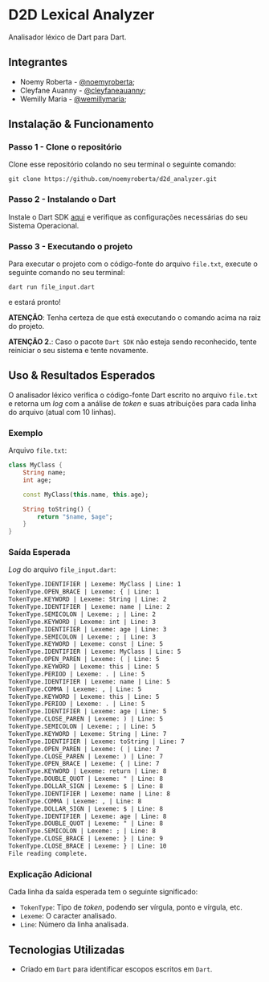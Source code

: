 # D2D Lexical Analyzer

Analisador léxico de Dart para Dart.

## Integrantes

- Noemy Roberta - [@noemyroberta](https://github.com/noemyroberta/);
- Cleyfane Auanny - [@cleyfaneauanny](https://github.com/cleyfaneauanny);
- Wemilly Maria - [@wemillymaria](https://github.com/wemillymaria/);

## Instalação & Funcionamento

### Passo 1 - Clone o repositório

Clone esse repositório colando no seu terminal o seguinte comando:

``
git clone https://github.com/noemyroberta/d2d_analyzer.git
``

### Passo 2 - Instalando o Dart

Instale o Dart SDK [aqui](https://dart.dev/get-dart/archive) e verifique as configurações necessárias do seu Sistema Operacional.

### Passo 3 - Executando o projeto

Para executar o projeto com o código-fonte do arquivo `file.txt`, execute o seguinte comando no seu terminal:

``
dart run file_input.dart
``

e estará pronto!

**ATENÇÃO**: Tenha certeza de que está executando o comando acima na raiz do projeto.

**ATENÇÃO 2.**: Caso o pacote `Dart SDK` não esteja sendo reconhecido, tente reiniciar o seu sistema e tente novamente.

## Uso & Resultados Esperados

O analisador léxico verifica o código-fonte Dart escrito no arquivo `file.txt` e retorna um _log_ com a análise de _token_ e suas atribuições para cada linha do arquivo (atual com 10 linhas).

### Exemplo

Arquivo `file.txt`:

```dart
class MyClass {
    String name;
    int age;

    const MyClass(this.name, this.age);

    String toString() {
        return "$name, $age";
    }
}
```

### Saída Esperada

_Log_ do arquivo `file_input.dart`:

```txt
TokenType.IDENTIFIER | Lexeme: MyClass | Line: 1
TokenType.OPEN_BRACE | Lexeme: { | Line: 1
TokenType.KEYWORD | Lexeme: String | Line: 2
TokenType.IDENTIFIER | Lexeme: name | Line: 2
TokenType.SEMICOLON | Lexeme: ; | Line: 2
TokenType.KEYWORD | Lexeme: int | Line: 3
TokenType.IDENTIFIER | Lexeme: age | Line: 3
TokenType.SEMICOLON | Lexeme: ; | Line: 3
TokenType.KEYWORD | Lexeme: const | Line: 5
TokenType.IDENTIFIER | Lexeme: MyClass | Line: 5
TokenType.OPEN_PAREN | Lexeme: ( | Line: 5
TokenType.KEYWORD | Lexeme: this | Line: 5
TokenType.PERIOD | Lexeme: . | Line: 5
TokenType.IDENTIFIER | Lexeme: name | Line: 5
TokenType.COMMA | Lexeme: , | Line: 5
TokenType.KEYWORD | Lexeme: this | Line: 5
TokenType.PERIOD | Lexeme: . | Line: 5
TokenType.IDENTIFIER | Lexeme: age | Line: 5
TokenType.CLOSE_PAREN | Lexeme: ) | Line: 5
TokenType.SEMICOLON | Lexeme: ; | Line: 5
TokenType.KEYWORD | Lexeme: String | Line: 7
TokenType.IDENTIFIER | Lexeme: toString | Line: 7
TokenType.OPEN_PAREN | Lexeme: ( | Line: 7
TokenType.CLOSE_PAREN | Lexeme: ) | Line: 7
TokenType.OPEN_BRACE | Lexeme: { | Line: 7
TokenType.KEYWORD | Lexeme: return | Line: 8
TokenType.DOUBLE_QUOT | Lexeme: " | Line: 8
TokenType.DOLLAR_SIGN | Lexeme: $ | Line: 8
TokenType.IDENTIFIER | Lexeme: name | Line: 8
TokenType.COMMA | Lexeme: , | Line: 8
TokenType.DOLLAR_SIGN | Lexeme: $ | Line: 8
TokenType.IDENTIFIER | Lexeme: age | Line: 8
TokenType.DOUBLE_QUOT | Lexeme: " | Line: 8
TokenType.SEMICOLON | Lexeme: ; | Line: 8
TokenType.CLOSE_BRACE | Lexeme: } | Line: 9
TokenType.CLOSE_BRACE | Lexeme: } | Line: 10
File reading complete.
```

### Explicação Adicional

Cada linha da saída esperada tem o seguinte significado:

- `TokenType`: Tipo de _token_, podendo ser vírgula, ponto e vírgula, etc.
- `Lexeme`: O caracter analisado.
- `Line`: Número da linha analisada.

## Tecnologias Utilizadas

- Criado em `Dart` para identificar escopos escritos em `Dart`.
